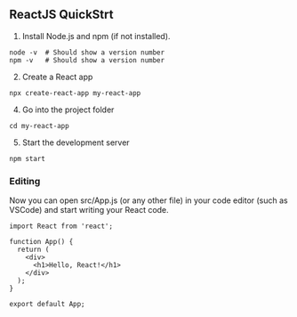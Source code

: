 ## ReactJS QuickStrt

1. Install Node.js and npm (if not installed).
```
node -v  # Should show a version number
npm -v   # Should show a version number
```

2. Create a React app
```
npx create-react-app my-react-app
```

4. Go into the project folder
```
cd my-react-app
```

5. Start the development server
```
npm start
```

### Editing
Now you can open src/App.js (or any other file) in your code editor (such as VSCode) and start writing your React code.
```
import React from 'react';

function App() {
  return (
    <div>
      <h1>Hello, React!</h1>
    </div>
  );
}

export default App;
```


